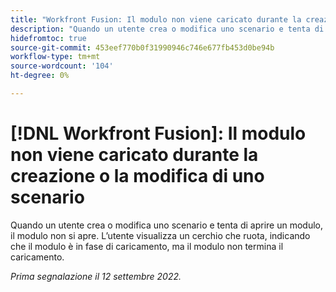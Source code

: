 ```yaml
---
title: "Workfront Fusion: Il modulo non viene caricato durante la creazione o la modifica di uno scenario"
description: "Quando un utente crea o modifica uno scenario e tenta di aprire un modulo, il modulo non si apre. L'utente vede un cerchio che ruota, indicando che il modulo è in fase di caricamento, ma il modulo non termina il caricamento."
hidefromtoc: true
source-git-commit: 453eef770b0f31990946c746e677fb453d0be94b
workflow-type: tm+mt
source-wordcount: '104'
ht-degree: 0%

---
```



# [!DNL Workfront Fusion]: Il modulo non viene caricato durante la creazione o la modifica di uno scenario

Quando un utente crea o modifica uno scenario e tenta di aprire un modulo, il modulo non si apre. L’utente visualizza un cerchio che ruota, indicando che il modulo è in fase di caricamento, ma il modulo non termina il caricamento.

_Prima segnalazione il 12 settembre 2022._

